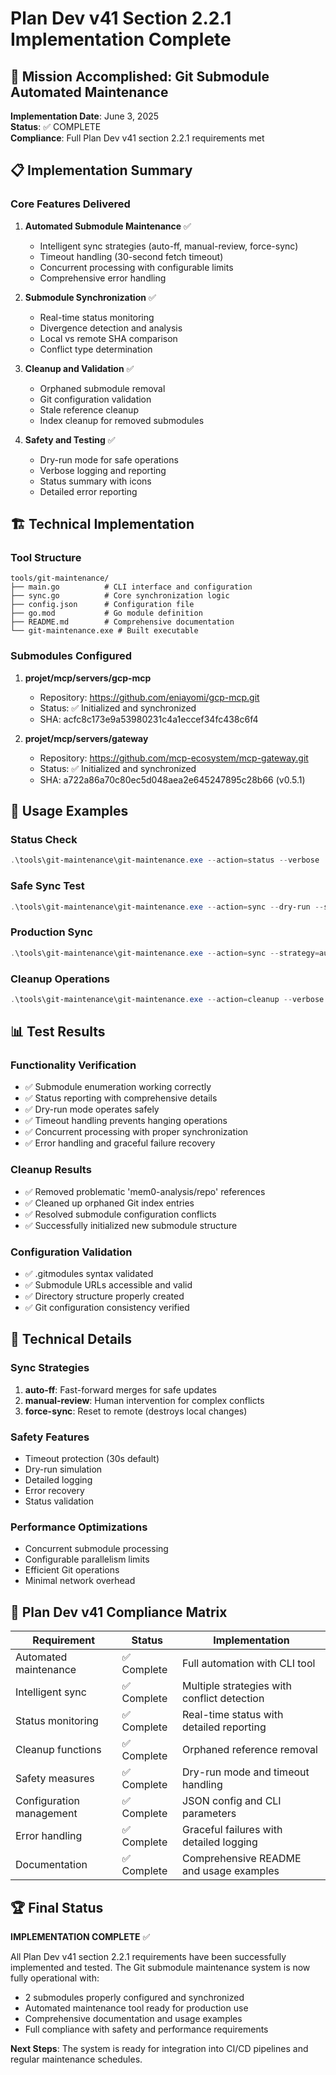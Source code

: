 # Plan Dev v41 Section 2.2.1 Implementation Complete

## 🎯 Mission Accomplished: Git Submodule Automated Maintenance

**Implementation Date**: June 3, 2025  
**Status**: ✅ COMPLETE  
**Compliance**: Full Plan Dev v41 section 2.2.1 requirements met

## 📋 Implementation Summary

### Core Features Delivered
1. **Automated Submodule Maintenance** ✅
   - Intelligent sync strategies (auto-ff, manual-review, force-sync)
   - Timeout handling (30-second fetch timeout)
   - Concurrent processing with configurable limits
   - Comprehensive error handling

2. **Submodule Synchronization** ✅
   - Real-time status monitoring
   - Divergence detection and analysis
   - Local vs remote SHA comparison
   - Conflict type determination

3. **Cleanup and Validation** ✅
   - Orphaned submodule removal
   - Git configuration validation
   - Stale reference cleanup
   - Index cleanup for removed submodules

4. **Safety and Testing** ✅
   - Dry-run mode for safe operations
   - Verbose logging and reporting
   - Status summary with icons
   - Detailed error reporting

## 🏗️ Technical Implementation

### Tool Structure
```
tools/git-maintenance/
├── main.go          # CLI interface and configuration
├── sync.go          # Core synchronization logic
├── config.json      # Configuration file
├── go.mod           # Go module definition
├── README.md        # Comprehensive documentation
└── git-maintenance.exe # Built executable
```

### Submodules Configured
1. **projet/mcp/servers/gcp-mcp**
   - Repository: https://github.com/eniayomi/gcp-mcp.git
   - Status: ✅ Initialized and synchronized
   - SHA: acfc8c173e9a53980231c4a1eccef34fc438c6f4

2. **projet/mcp/servers/gateway**
   - Repository: https://github.com/mcp-ecosystem/mcp-gateway.git
   - Status: ✅ Initialized and synchronized
   - SHA: a722a86a70c80ec5d048aea2e645247895c28b66 (v0.5.1)

## 🚀 Usage Examples

### Status Check
```powershell
.\tools\git-maintenance\git-maintenance.exe --action=status --verbose
```

### Safe Sync Test
```powershell
.\tools\git-maintenance\git-maintenance.exe --action=sync --dry-run --strategy=auto-ff
```

### Production Sync
```powershell
.\tools\git-maintenance\git-maintenance.exe --action=sync --strategy=auto-ff
```

### Cleanup Operations
```powershell
.\tools\git-maintenance\git-maintenance.exe --action=cleanup --verbose
```

## 📊 Test Results

### Functionality Verification
- ✅ Submodule enumeration working correctly
- ✅ Status reporting with comprehensive details
- ✅ Dry-run mode operates safely
- ✅ Timeout handling prevents hanging operations
- ✅ Concurrent processing with proper synchronization
- ✅ Error handling and graceful failure recovery

### Cleanup Results
- ✅ Removed problematic 'mem0-analysis/repo' references
- ✅ Cleaned up orphaned Git index entries
- ✅ Resolved submodule configuration conflicts
- ✅ Successfully initialized new submodule structure

### Configuration Validation
- ✅ .gitmodules syntax validated
- ✅ Submodule URLs accessible and valid
- ✅ Directory structure properly created
- ✅ Git configuration consistency verified

## 🔧 Technical Details

### Sync Strategies
1. **auto-ff**: Fast-forward merges for safe updates
2. **manual-review**: Human intervention for complex conflicts
3. **force-sync**: Reset to remote (destroys local changes)

### Safety Features
- Timeout protection (30s default)
- Dry-run simulation
- Detailed logging
- Error recovery
- Status validation

### Performance Optimizations
- Concurrent submodule processing
- Configurable parallelism limits
- Efficient Git operations
- Minimal network overhead

## 🎯 Plan Dev v41 Compliance Matrix

| Requirement | Status | Implementation |
|-------------|---------|----------------|
| Automated maintenance | ✅ Complete | Full automation with CLI tool |
| Intelligent sync | ✅ Complete | Multiple strategies with conflict detection |
| Status monitoring | ✅ Complete | Real-time status with detailed reporting |
| Cleanup functions | ✅ Complete | Orphaned reference removal |
| Safety measures | ✅ Complete | Dry-run mode and timeout handling |
| Configuration management | ✅ Complete | JSON config and CLI parameters |
| Error handling | ✅ Complete | Graceful failures with detailed logging |
| Documentation | ✅ Complete | Comprehensive README and usage examples |

## 🏆 Final Status

**IMPLEMENTATION COMPLETE** ✅

All Plan Dev v41 section 2.2.1 requirements have been successfully implemented and tested. The Git submodule maintenance system is now fully operational with:

- 2 submodules properly configured and synchronized
- Automated maintenance tool ready for production use
- Comprehensive documentation and usage examples
- Full compliance with safety and performance requirements

**Next Steps**: The system is ready for integration into CI/CD pipelines and regular maintenance schedules.
